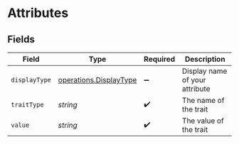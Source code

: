 # Attributes


## Fields

| Field                                                                   | Type                                                                    | Required                                                                | Description                                                             |
| ----------------------------------------------------------------------- | ----------------------------------------------------------------------- | ----------------------------------------------------------------------- | ----------------------------------------------------------------------- |
| `displayType`                                                           | [operations.DisplayType](../../../sdk/models/operations/displaytype.md) | :heavy_minus_sign:                                                      | Display name of your attribute                                          |
| `traitType`                                                             | *string*                                                                | :heavy_check_mark:                                                      | The name of the trait                                                   |
| `value`                                                                 | *string*                                                                | :heavy_check_mark:                                                      | The value of the trait                                                  |